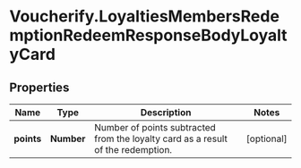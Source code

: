 # Voucherify.LoyaltiesMembersRedemptionRedeemResponseBodyLoyaltyCard

## Properties

Name | Type | Description | Notes
------------ | ------------- | ------------- | -------------
**points** | **Number** | Number of points subtracted from the loyalty card as a result of the redemption. | [optional] 


